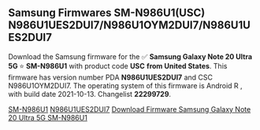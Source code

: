 <h2>Samsung Firmwares SM-N986U1(USC) N986U1UES2DUI7/N986U1OYM2DUI7/N986U1UES2DUI7</h2>
Download the Samsung firmware for the ✅ <strong>Samsung Galaxy Note 20 Ultra 5G </strong> ⭐ <strong>SM-N986U1</strong> with product code <strong>USC</strong> <strong> from United States</strong>. This firmware has version number PDA <strong>N986U1UES2DUI7</strong> and CSC N986U1OYM2DUI7. The operating system of this firmware is Android R , with build date 2021-10-13. Changelist <strong>22299729</strong>.


[SM-N986U1](https://samfirm.shop/samsung/model/SM-N986U1)
[N986U1UES2DUI7](https://samfirm.shop/samsung/pda/N986U1UES2DUI7)
[Download Firmware Samsung Galaxy Note 20 Ultra 5G SM-N986U1](https://samfirm.shop/samsung/firmware/464390)
